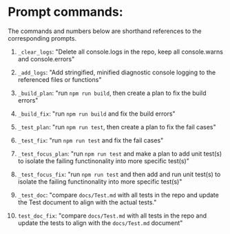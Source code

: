 # Prompt commands:

The commands and numbers below are shorthand references to the corresponding prompts.

1. `_clear_logs`: "Delete all console.logs in the repo, keep all console.warns and console.errors"

2. `_add_logs`: "Add stringified, minified diagnostic console logging to the referenced files or functions"

3. `_build_plan`: "run `npm run build`, then create a plan to fix the build errors"

4. `_build_fix`: "run `npm run build` and fix the build errors"

5. `_test_plan`: "run `npm run test`, then create a plan to fix the fail cases"

6. `_test_fix`: "run `npm run test` and fix the fail cases"

7. `_test_focus_plan`: "run `npm run test` and make a plan to add unit test(s) to isolate the failing functinonality into more specific test(s)"

8. `_test_focus_fix`: "run `npm run test` and then add and run unit test(s) to isolate the failing functinonality into more specific test(s)"

9. `_test_doc`: "compare `docs/Test.md` with all tests in the repo and update the Test document to align with the actual tests."

10. `test_doc_fix`: "compare `docs/Test.md` with all tests in the repo and update the tests to align with the `docs/Test.md` document"

